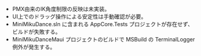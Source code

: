 - PMX由来のIK角度制限の反映は未実装。
- UI上でのドラッグ操作による安定性は手動確認が必要。
- MiniMikuDance.sln に含まれる AppCore.Tests プロジェクトが存在せず、ビルドが失敗する。
- MiniMikuDanceMaui プロジェクトのビルドで MSBuild の TerminalLogger 例外が発生する。
